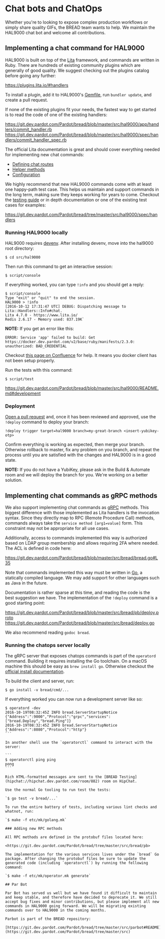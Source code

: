 # Chat bots and ChatOps

Whether you're to looking to expose complex production workflows or simply share quality GIFs, the BREAD team wants to help. We maintain the HAL9000 chat bot and welcome all contributions.

## Implementing a chat command for HAL9000

HAL9000 is built on top of the  [Lita](https://www.lita.io/) framework, and commands are written in Ruby. There are hundreds of existing community plugins which are generally of good quality.  We suggest checking out the plugins catalog before going any further:

https://plugins.lita.io/#handlers

To install a plugin, add it to HAL9000's [Gemfile](https://git.dev.pardot.com/Pardot/bread/blob/master/src/hal9000/Gemfile), run `bundler update`, and create a pull request.

If none of the existing plugins fit your needs, the fastest way to get started is to read the code of one of the existing handlers:

https://git.dev.pardot.com/Pardot/bread/blob/master/src/hal9000/app/handlers/commit_handler.rb
https://git.dev.pardot.com/Pardot/bread/blob/master/src/hal9000/spec/handlers/commit_handler_spec.rb

The official Lita documentation is great and should cover everything needed for implementing new chat commands:

* [Defining chat routes](https://docs.lita.io/plugin-authoring/handlers/#chat-routes)
* [Helper methods](https://docs.lita.io/plugin-authoring/handlers/#helper-methods)
* [Configuration](https://docs.lita.io/plugin-authoring/handlers/#configuration)

We highly recommend that new HAL9000 commands come with at least one happy-path test case. This helps us maintain and support  commands in the long term, making sure they keeps working for years to come. Checkout the [testing guide](https://docs.lita.io/plugin-authoring/testing/#testing-handlers) or in depth documentation or one of the existing test cases for examples:

https://git.dev.pardot.com/Pardot/bread/tree/master/src/hal9000/spec/handlers

### Running HAL9000 locally

HAL9000 requires [devenv](https://git.dev.pardot.com/Pardot/deven). After installing devenv, move into the hal9000 root directory:

`$ cd src/hal9000`

Then run this command to get an interactive session:

`$ script/console`

If everything worked, you can type `!info` and you should get a reply:

```
$ script/console
Type "exit" or "quit" to end the session.
HAL9000 > !info
[2016-10-12 17:31:47 UTC] DEBUG: Dispatching message to Lita::Handlers::Info#chat.
Lita 4.7.0 - https://www.lita.io/
Redis 2.6.17 - Memory used: 837.19K`
```

**NOTE:** If you get an error like this:

```
ERROR: Service 'app' failed to build: Get https://docker.dev.pardot.com/v2/base/ruby/manifests/2.3.0: unauthorized: BAD_CREDENTIAL
```

Checkout [this page on Confluence](https://confluence.dev.pardot.com/display/PTechops/Using+the+Docker+Registry+locally) for help. It means you docker client has not been setup properly.

Run the tests with this command:

`$ script/test`

https://git.dev.pardot.com/Pardot/bread/blob/master/src/hal9000/README.md#development

### Deployment

[Open a pull request](https://help.github.com/articles/creating-a-pull-request/) and, once it has been reviewed and approved, use the `!deploy` command to deploy your branch:

```
!deploy trigger target=hal9000 branch=my-great-branch <insert-yubikey-otp>
```

Confirm everything is working as expected, then merge your branch. Otherwise rollback to master, fix any problem on you branch, and repeat the process until you are satisfied with the changes and HAL9000 is in a good state.

**NOTE:** If you do not have a YubiKey, please ask in the Build & Automate room and we will deploy the branch for you. We're working on a better solution.

## Implementing chat commands as gRPC methods

We also support implementing chat commands as  [gRPC](http://www.grpc.io/) methods. This biggest difference with those implemented as Lita handlers  is the invocation syntax. Since they directly map to RPC (Remote Procedure Call) methods, commands always take the `service method [arg1=value]` form. This constraint may not be appropriate for all use cases.

Additionally, access to commands implemented this way is authorized based on LDAP group membership and allows requiring 2FA where needed. The ACL is defined in code here:

https://git.dev.pardot.com/Pardot/bread/blob/master/src/bread/bread.go#L35

Note that commands implemented this way must be written in [Go](https://golang.org/),  a statically compiled language. We may add support for other languages such as Java in the future.

Documentation is rather sparse at this time, and reading the code is the best suggestion we have. The implementation of the `!deploy` command is a good starting point:

https://git.dev.pardot.com/Pardot/bread/blob/master/src/bread/pb/deploy.proto
https://git.dev.pardot.com/Pardot/bread/blob/master/src/bread/deploy.go

We also recommend reading `godoc bread`.

### Running the chatops server locally

The gRPC server that exposes chatops commands is part of the `operatord` command.  Building it requires installing the Go toolchain. On a macOS machine this should be easy as `brew install go`. Otherwise checkout the [official install documentation](https://golang.org/doc/install).

To build the client and server, run:

`$ go install -v bread/cmd/...`

If everything worked you can now run a development server like so:

````
$ operatord -dev
2016-10-19T08:32:45Z INFO bread.ServerStartupNotice {"Address":":9000","Protocol":"grpc","services":["bread.Deploy","bread.Ping"]}
2016-10-19T08:32:45Z INFO bread.ServerStartupNotice {"Address":":8080","Protocol":"http"}
```

In another shell use the `operatorctl` command to interact with the server:

```
$ operatorctl ping ping
pong
```

Rich HTML-formatted messages are sent to the [BREAD Testing](hipchat://hipchat.dev.pardot.com/room/882) room on HipChat.

Use the normal Go tooling to run test the tests:

`$ go test -v bread/...`

To run the entire battery of tests, including various lint checks and whatnot, run:

`$ make -f etc/mk/golang.mk`

### Adding new RPC methods

All RPC methods are defined in the protobuf files located here:

<https://git.dev.pardot.com/Pardot/bread/tree/master/src/bread/pb>

The implementation for the various services lives under the `bread` Go package. After changing the protobuf files be sure to update the generated code (including `operatorctl`) by running the fellowing command:

`$ make -f etc/mk/operator.mk generate`

## Par Bot

Par Bot has served us well but we have found it difficult to maintain and keep stable, and therefore have decided to deprecate it. We still accept bug fixes and minor contributions, but please implement all new commands in HAL9000 going forward. We will be migrating existing commands over to HAL9000 in the coming months. 

Parbot is part of the BREAD repository:

[https://git.dev.pardot.com/Pardot/bread/tree/master/src/parbot#README](https://git.dev.pardot.com/Pardot/bread/tree/master/src)
